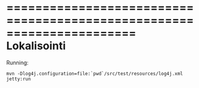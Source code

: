 ======================================================================
Lokalisointi
======================================================================

Running:

	mvn -Dlog4j.configuration=file:`pwd`/src/test/resources/log4j.xml jetty:run

